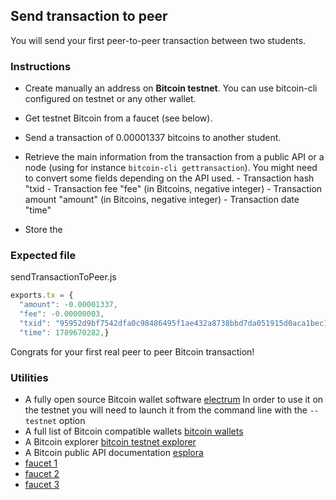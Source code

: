 ## Send transaction to peer

You will send your first peer-to-peer transaction between two students.

### Instructions

- Create manually an address on **Bitcoin testnet**. You can use bitcoin-cli configured on testnet or any other wallet.

- Get testnet Bitcoin from a faucet (see below).

- Send a transaction of 0.00001337 bitcoins to another student.

- Retrieve the main information from the transaction from a public API or a node (using for instance `bitcoin-cli gettransaction`). You might need to convert some fields depending on the API used. 
        - Transaction hash "txid
        - Transaction fee "fee" (in Bitcoins, negative integer)
        - Transaction amount "amount" (in Bitcoins, negative integer)
        - Transaction date "time"
    
- Store the

### Expected file

sendTransactionToPeer.js
```js
exports.tx = {
  "amount": -0.00001337,
  "fee": -0.00000003,
  "txid": "95952d9bf7542dfa0c98486495f1ae432a8738bbd7da051915d0aca1bec1f9",
  "time": 1789670282,}
```

Congrats for your first real peer to peer Bitcoin transaction! 

### Utilities
- A fully open source Bitcoin wallet software [electrum](https://electrum.org/)
  In order to use it on the testnet you will need to launch it from the command line with the `--testnet` option
- A full list of Bitcoin compatible wallets [bitcoin wallets](https://bitcoin.org/en/choose-your-wallet)
- A Bitcoin explorer [bitcoin testnet explorer](https://blockstream.info/testnet/)
- A Bitcoin public API documentation [esplora](https://github.com/Blockstream/esplora/blob/master/API.md)
- [faucet 1](https://kuttler.eu/en/bitcoin/btc/faucet/)
- [faucet 2](https://bitcoinfaucet.uo1.net/)
- [faucet 3](https://testnet-faucet.com/btc-testnet/)